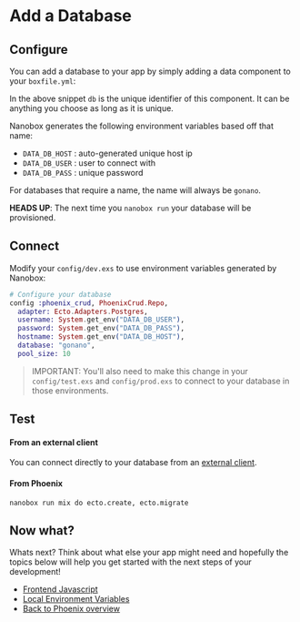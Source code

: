 # Add a Database

## Configure
You can add a database to your app by simply adding a data component to your `boxfile.yml`:

<div class="meta" data-class="snippet" data-optional-components="postgres,mysql,mongo" ></div>

In the above snippet `db` is the unique identifier of this component. It can be anything you choose as long as it is unique.

Nanobox generates the following environment variables based off that name:

* `DATA_DB_HOST` : auto-generated unique host ip
* `DATA_DB_USER` : user to connect with
* `DATA_DB_PASS` : unique password

For databases that require a name, the name will always be `gonano`.

**HEADS UP**: The next time you `nanobox run` your database will be provisioned.

## Connect

Modify your `config/dev.exs` to use environment variables generated by Nanobox:

```elixir
# Configure your database
config :phoenix_crud, PhoenixCrud.Repo,
  adapter: Ecto.Adapters.Postgres,
  username: System.get_env("DATA_DB_USER"),
  password: System.get_env("DATA_DB_PASS"),
  hostname: System.get_env("DATA_DB_HOST"),
  database: "gonano",
  pool_size: 10
```

> IMPORTANT: You'll also need to make this change in your `config/test.exs` and `config/prod.exs` to connect to your database in those environments.

## Test

#### From an external client
You can connect directly to your database from an <a href="https://docs.nanobox.io/data-management/managing-local-data/" target="\_blank">external client</a>.

#### From Phoenix
```
nanobox run mix do ecto.create, ecto.migrate
```

## Now what?
Whats next? Think about what else your app might need and hopefully the topics below will help you get started with the next steps of your development!

* [Frontend Javascript](/elixir/phoenix/frontend-javascript)
* [Local Environment Variables](/elixir/phoenix/local-evars)
* [Back to Phoenix overview](/elixir/phoenix)
